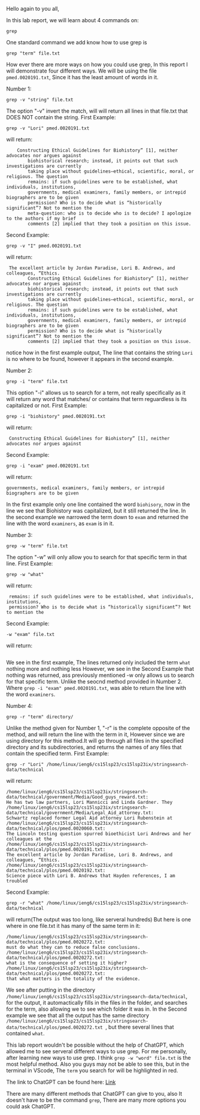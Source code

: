 Hello again to you all,

In this lab report, we will learn about 4 commands on:
```
grep
```

One standard command we add know how to use grep is 
```
grep "term" file.txt
```

How ever there are more ways on how you could use grep, In this report I will demonstrate four different ways.
We will be using the file ```pmed.0020191.txt```, Since it has the least amount of words in it.

Number 1:
```
grep -v "string" file.txt
```
The option "-v" invert the match, will will return all lines in that file.txt that DOES NOT contain the string.
First Example:
```
grep -v "Lori" pmed.0020191.txt
```
will return:
```
    Constructing Ethical Guidelines for Biohistory” [1], neither advocates nor argues against
        biohistorical research; instead, it points out that such investigations are currently
        taking place without guidelines—ethical, scientific, moral, or religious. The question
        remains: if such guidelines were to be established, what individuals, institutions,
        governments, medical examiners, family members, or intrepid biographers are to be given
        permission? Who is to decide what is “historically significant”? Not to mention the
        meta-question: who is to decide who is to decide? I apologize to the authors if my brief
        comments [2] implied that they took a position on this issue.
```
Second Example:
```
grep -v "I" pmed.0020191.txt
```
will return:
```
 The excellent article by Jordan Paradise, Lori B. Andrews, and colleagues, “Ethics.
        Constructing Ethical Guidelines for Biohistory” [1], neither advocates nor argues against
        biohistorical research; instead, it points out that such investigations are currently
        taking place without guidelines—ethical, scientific, moral, or religious. The question
        remains: if such guidelines were to be established, what individuals, institutions,
        governments, medical examiners, family members, or intrepid biographers are to be given
        permission? Who is to decide what is “historically significant”? Not to mention the
        comments [2] implied that they took a position on this issue.
```
notice how in the first example output, The line that contains the string ```Lori``` is no where to be found, however it appears in the second example.


Number 2:
```
grep -i "term" file.txt
```
This option "-i" allows us to search for a term, not really specifically as it will return any word that matches/ or contains that term reguardless is its capitalized or not.
First Example:
```
grep -i "biohistory" pmed.0020191.txt
```

will return:
```
 Constructing Ethical Guidelines for Biohistory” [1], neither advocates nor argues against
```
Second Example:
```
grep -i "exam" pmed.0020191.txt
```
will return:
```
governments, medical examiners, family members, or intrepid biographers are to be given
```

In the first example only one line contained the word ```biohisory```, now in the line we see that Biohistory was capitalized, but it still returned the line.
In the second example we narrowed the term down to ```exam``` and returned the line with the word ```examiners```, as ```exam``` is in it.

Number 3:
```
grep -w "term" file.txt
```
The option "-w" will only allow you to search for that specific term in that line.
First Example:
```
grep -w "what"
```
will return:
```
 remains: if such guidelines were to be established, what individuals, institutions,
 permission? Who is to decide what is “historically significant”? Not to mention the
 ```
 Second Example:
 ```
 -w "exam" file.txt
 ```
 will return:
 ```
 
 ```
 
 We see in the first example, The lines returned only included the term ```what``` nothing more and nothing less
 However, we see in the Second Example that nothing was returned, ass previously mentioned -w only allows us to search for that specific term. Unlike
 the seocnd method provided in Number 2. Where ```grep -i "exam" pmed.0020191.txt```, was able to return the line with the word ```examiners```.
 
 Number 4:
 ```
 grep -r "term" directory/
 ```
 
 Unlike the method given for Number 1, "-r" is the complete opposite of the method, and will return the line with the term in it, However since we are using directory 
 for this method.It will go through all files in the specified directory and its subdirectories, and returns the names of any files that contain the specified term.
 First Example:
 ```
 grep -r "Lori" /home/linux/ieng6/cs15lsp23/cs15lsp23ix/stringsearch-data/technical
 ```
 will return:
 ```
 /home/linux/ieng6/cs15lsp23/cs15lsp23ix/stringsearch-data/technical/government/Media/Good_guys_reward.txt:
 He has two law partners, Lori Mannicci and Linda Gardner. They
/home/linux/ieng6/cs15lsp23/cs15lsp23ix/stringsearch-data/technical/government/Media/Legal_Aid_attorney.txt:
Schwartz replaced former Legal Aid attorney Lori Rubenstein at
/home/linux/ieng6/cs15lsp23/cs15lsp23ix/stringsearch-data/technical/plos/pmed.0020060.txt:
The Lincoln testing question spurred bioethicist Lori Andrews and her colleagues at the
/home/linux/ieng6/cs15lsp23/cs15lsp23ix/stringsearch-data/technical/plos/pmed.0020191.txt:
The excellent article by Jordan Paradise, Lori B. Andrews, and colleagues, “Ethics.
/home/linux/ieng6/cs15lsp23/cs15lsp23ix/stringsearch-data/technical/plos/pmed.0020192.txt:
Science piece with Lori B. Andrews that Hayden references, I am troubled
 ```
 
 Second Example:
 ```
 grep -r "what" /home/linux/ieng6/cs15lsp23/cs15lsp23ix/stringsearch-data/technical
 ```
 will return(The output was too long, like serveral hundreds)
 But here is one where in one file.txt it has many of the same term in it:
 ```
 /home/linux/ieng6/cs15lsp23/cs15lsp23ix/stringsearch-data/technical/plos/pmed.0020272.txt:
 must do what they can to reduce false conclusions.
/home/linux/ieng6/cs15lsp23/cs15lsp23ix/stringsearch-data/technical/plos/pmed.0020272.txt:
what is the consequence of setting it higher?
/home/linux/ieng6/cs15lsp23/cs15lsp23ix/stringsearch-data/technical/plos/pmed.0020272.txt:
that what matters is the totality of the evidence.
```

We see after putting in the directory ```/home/linux/ieng6/cs15lsp23/cs15lsp23ix/stringsearch-data/technical```, for the output, it automactically fills in the files
in the folder, and searches for the term, also allowing we to see which folder it was in. In the Second example we see that all the output has the same
directory ```/home/linux/ieng6/cs15lsp23/cs15lsp23ix/stringsearch-data/technical/plos/pmed.0020272.txt ```, but there several lines that contained ```what```.

This lab report wouldn't be possible without the help of ChatGPT, which allowed me to see serveral different ways to use grep. For me personally, after learning new ways to use grep. I think ```grep -w "word" file.txt``` is the most helpful method. Also you guys may not be able to see this, but in the terminal in VScode, The ```term``` you search for will be highlighted in red.

The link to ChatGPT can be found here: [Link](https://chat.openai.com/?model=text-davinci-002-render)

There are many different methods that ChatGPT can give to you, also It doesn't have to be the command ```grep```, There are many more options you could ask ChatGPT.

 

